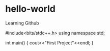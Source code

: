 # hello-world
Learning Github

#include<bits/stdc++.h>
using namespace std;

int main()
{
   cout<<"First Project"<<endl;
}
